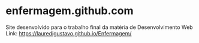 # enfermagem.github.com
Site desenvolvido para o trabalho final da matéria de Desenvolvimento Web
Link:  https://lauredigustavo.github.io/Enfermagem/
